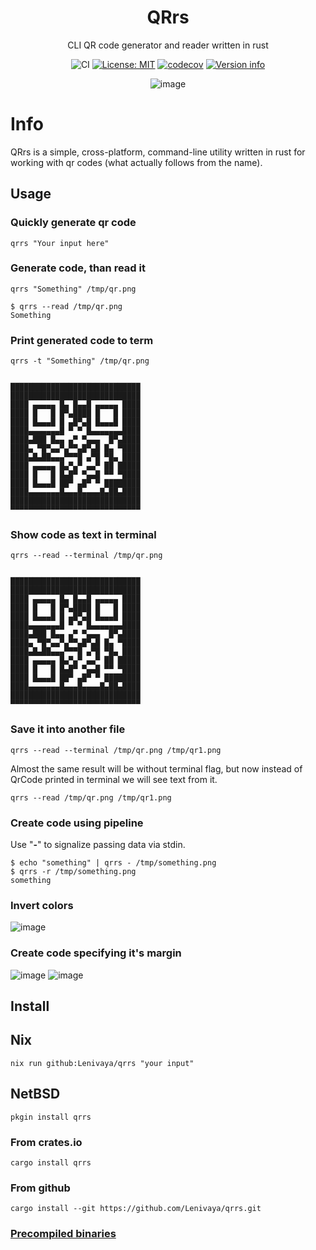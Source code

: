 <h1 align="center">QRrs</h1>
<p align="center">CLI QR code generator and reader written in rust</p>

<div align="center">

![CI](https://github.com/Lenivaya/qrrs/workflows/CI/badge.svg)
[![License: MIT](https://img.shields.io/badge/License-MIT-blue.svg)](./LICENSE)
[![codecov](https://codecov.io/gh/Lenivaya/qrrs/branch/master/graph/badge.svg?token=UBGW1EV2GV)](https://codecov.io/gh/Lenivaya/qrrs)
<a href="https://crates.io/crates/qrrs"><img src="https://img.shields.io/crates/v/qrrs.svg?colorB=319e8c" alt="Version info"></a><br>

![image](https://github.com/Lenivaya/qrrs/assets/49302467/d83217a5-0b11-4171-8d5c-1c4bb09b4339)

</div>

# Info

<!-- <img src="(https://github.com/Lenivaya/qrrs/assets/49302467/d83217a5-0b11-4171-8d5c-1c4bb09b4339.png" alt="emacs screenshot" align="right" width="400px"> -->

QRrs is a simple, cross-platform, command-line utility written in rust for working with qr codes (what actually follows from the name).

## Usage

### Quickly generate qr code

```console
qrrs "Your input here"
```

### Generate code, than read it

```console
qrrs "Something" /tmp/qr.png
```

```console
$ qrrs --read /tmp/qr.png
Something
```

### Print generated code to term

```console
qrrs -t "Something" /tmp/qr.png
```

```rich-text-format

█████████████████████████████
█████████████████████████████
████ ▄▄▄▄▄ █▄ █▄▄█ ▄▄▄▄▄ ████
████ █   █ █▀▄████ █   █ ████
████ █▄▄▄█ █ ▄█▀▄█ █▄▄▄█ ████
████▄▄▄▄▄▄▄█ ▀ ▀ █▄▄▄▄▄▄▄████
████▄███ █▄▄ ▄▀ ▀▄▄▄  █▀▄████
████▄ ▀█▀▄▄▀▄▀▀▄█▀▄█ █▄ ▀████
████▄█▄██▄▄▄▀▀▀█ ▄▀█ ▀█▄ ████
████ ▄▄▄▄▄ █▄▀▄▀ ▄▄▀ ██ █████
████ █   █ █▄█▀ ▀▄▄█ ▀▀ ▀████
████ █▄▄▄█ ██▀ ▄█▀ ▀ ████████
████▄▄▄▄▄▄▄█▄▄▄█▄▄▄▄█▄██▄████
█████████████████████████████
▀▀▀▀▀▀▀▀▀▀▀▀▀▀▀▀▀▀▀▀▀▀▀▀▀▀▀▀▀

```

### Show code as text in terminal

```console
qrrs --read --terminal /tmp/qr.png
```

```rich-text-format

█████████████████████████████
█████████████████████████████
████ ▄▄▄▄▄ █▄ █▄▄█ ▄▄▄▄▄ ████
████ █   █ █▀▄████ █   █ ████
████ █▄▄▄█ █ ▄█▀▄█ █▄▄▄█ ████
████▄▄▄▄▄▄▄█ ▀ ▀ █▄▄▄▄▄▄▄████
████▄███ █▄▄ ▄▀ ▀▄▄▄  █▀▄████
████▄ ▀█▀▄▄▀▄▀▀▄█▀▄█ █▄ ▀████
████▄█▄██▄▄▄▀▀▀█ ▄▀█ ▀█▄ ████
████ ▄▄▄▄▄ █▄▀▄▀ ▄▄▀ ██ █████
████ █   █ █▄█▀ ▀▄▄█ ▀▀ ▀████
████ █▄▄▄█ ██▀ ▄█▀ ▀ ████████
████▄▄▄▄▄▄▄█▄▄▄█▄▄▄▄█▄██▄████
█████████████████████████████
▀▀▀▀▀▀▀▀▀▀▀▀▀▀▀▀▀▀▀▀▀▀▀▀▀▀▀▀▀

```

### Save it into another file

```console
qrrs --read --terminal /tmp/qr.png /tmp/qr1.png
```

Almost the same result will be without terminal flag, but now instead of QrCode printed in terminal we will see text from it.

```console
qrrs --read /tmp/qr.png /tmp/qr1.png
```

### Create code using pipeline

Use "**-**" to signalize passing data via stdin.

```console
$ echo "something" | qrrs - /tmp/something.png
$ qrrs -r /tmp/something.png
something
```

### Invert colors

![image](https://github.com/Lenivaya/qrrs/assets/49302467/186e2501-8ef1-4728-9567-5b2013911ec0)

### Create code specifying it's margin

![image](https://github.com/Lenivaya/qrrs/assets/49302467/b98a7df7-171a-4707-b733-e095fa7da814)
![image](https://github.com/Lenivaya/qrrs/assets/49302467/6be8fee9-a4a5-4855-b515-8649b68d8028)

## Install

## Nix

```console
nix run github:Lenivaya/qrrs "your input"
```

## NetBSD
```console
pkgin install qrrs
```

### From crates.io

```console
cargo install qrrs
```

### From github

```console
cargo install --git https://github.com/Lenivaya/qrrs.git
```

### [Precompiled binaries](https://github.com/Lenivaya/qrrs/releases)
